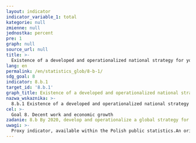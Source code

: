 ```yaml
---
layout: indicator
indicator_variable_1: total
kategorie: null
zmienne: null
jednostka: percent
pre: 1
graph: null
source_url: null
title: >-
  Existence of a developed and operationalized national strategy for youth employment, as a distinct strategy or as part of a national employment strategy
lang: en
permalink: /en/statistics_glob/8-b-1/
sdg_goal: 8
indicator: 8.b.1
target_id: '8.b.1'
graph_title: Existence of a developed and operationalized national strategy for youth employment, as a distinct strategy or as part of a national employment strategy
nazwa_wskaznika: >-
  8.b.1 Existence of a developed and operationalized national strategy for youth employment, as a distinct strategy or as part of a national employment strategy
cel: >-
  Goal 8. Decent work and economic growth
zadanie: 8.b By 2020, develop and operationalize a global strategy for youth employment and implement the Global Jobs Pact of the International Labour Organization
uwagi: >-
  Proxy indicator, available within the Polish public statistics.An original indicator, adopted by the UN for monitoring target 8.b of the 2030 Agenda is 8.b.1 Existence of a developed and operationalized national strategy for youth employment, as a distinct strategy or as part of a national employment strategy
---
```

